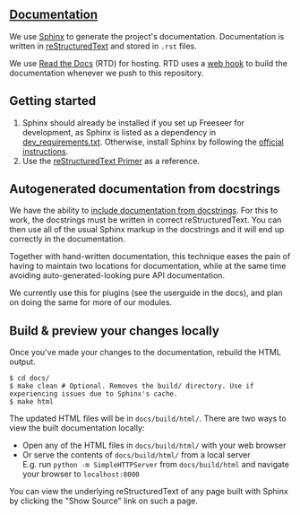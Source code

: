 [Documentation][freeseer-docs]
------------------------------

We use [Sphinx][] to generate the project's documentation.
Documentation is written in [reStructuredText][] and stored in `.rst` files.

We use [Read the Docs][] (RTD) for hosting. RTD uses a [web hook][] to build the
documentation whenever we push to this repository.

Getting started
---------------
1. Sphinx should already be installed if you set up Freeseer for development,
   as Sphinx is listed as a dependency in [dev_requirements.txt][]. Otherwise,
   install Sphinx by following the [official instructions][install-sphinx].
2. Use the [reStructuredText Primer][rst-primer] as a reference.

Autogenerated documentation from docstrings
-------------------------------------------

We have the ability to [include documentation from docstrings][autodoc].
For this to work, the docstrings must be written in correct reStructuredText.
You can then use all of the usual Sphinx markup in the docstrings and it will end
up correctly in the documentation.

Together with hand-written documentation, this technique eases the pain of
having to maintain two locations for documentation, while at the same time
avoiding auto-generated-looking pure API documentation.

We currently use this for plugins (see the userguide in the docs), and plan on
doing the same for more of our modules.

Build & preview your changes locally
------------------------------------

Once you've made your changes to the documentation, rebuild the HTML output.

    $ cd docs/
    $ make clean # Optional. Removes the build/ directory. Use if experiencing issues due to Sphinx's cache.
    $ make html

The updated HTML files will be in `docs/build/html/`.
There are two ways to view the built documentation locally:

- Open any of the HTML files in `docs/build/html/` with your web browser
- Or serve the contents of `docs/build/html/` from a local server  
  E.g. run `python -m SimpleHTTPServer` from `docs/build/html`
  and navigate your browser to `localhost:8000`

You can view the underlying reStructuredText of any page built with Sphinx by
clicking the "Show Source" link on such a page.

[freeseer-docs]: http://freeseer.readthedocs.org
[sphinx]: http://sphinx.pocoo.org
[restructuredtext]: http://docutils.sf.net/rst.html
[autodoc]: http://sphinx-doc.org/ext/autodoc.html
[install-sphinx]: http://sphinx-doc.org/latest/install.html
[rst-primer]: http://sphinx.pocoo.org/rest.html
[read the docs]: https://readthedocs.org/projects/freeseer/
[web hook]: http://read-the-docs.readthedocs.org/en/latest/webhooks.html
[dev_requirements.txt]: /dev_requirements.txt
